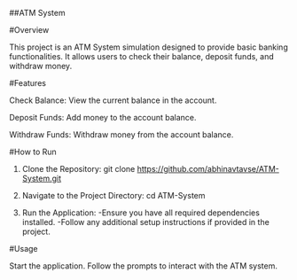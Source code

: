##ATM System

#Overview

This project is an ATM System simulation designed to provide basic banking functionalities. It allows users to check their balance, deposit funds, and withdraw money.

#Features

Check Balance: View the current balance in the account.

Deposit Funds: Add money to the account balance.

Withdraw Funds: Withdraw money from the account balance.

#How to Run

1. Clone the Repository:
git clone https://github.com/abhinavtavse/ATM-System.git

2. Navigate to the Project Directory:
cd ATM-System

3. Run the Application:
-Ensure you have all required dependencies installed.
-Follow any additional setup instructions if provided in the project.

#Usage

Start the application.
Follow the prompts to interact with the ATM system.
